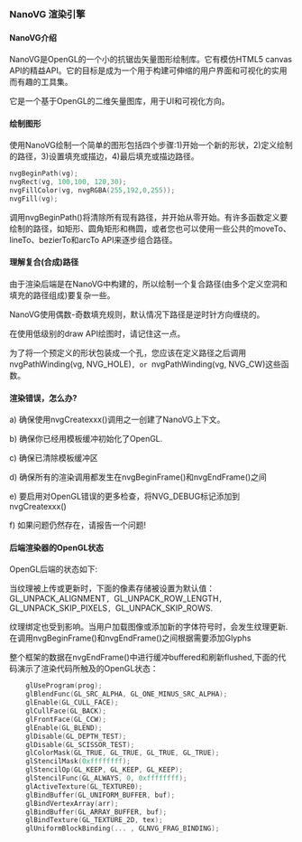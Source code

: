 ### NanoVG 渲染引擎

#### NanoVG介绍

NanoVG是OpenGL的一个小的抗锯齿矢量图形绘制库。它有模仿HTML5 canvas API的精益API。它的目标是成为一个用于构建可伸缩的用户界面和可视化的实用而有趣的工具集。

它是一个基于OpenGL的二维矢量图库，用于UI和可视化方向。

#### 绘制图形

使用NanoVG绘制一个简单的图形包括四个步骤:1)开始一个新的形状，2)定义绘制的路径，3)设置填充或描边，4)最后填充或描边路径。

```c
nvgBeginPath(vg);
nvgRect(vg, 100,100, 120,30);
nvgFillColor(vg, nvgRGBA(255,192,0,255));
nvgFill(vg);
```

调用nvgBeginPath()将清除所有现有路径，并开始从零开始。有许多函数定义要绘制的路径，如矩形、圆角矩形和椭圆，或者您也可以使用一些公共的moveTo、lineTo、bezierTo和arcTo API来逐步组合路径。

#### 理解复合(合成)路径

由于渲染后端是在NanoVG中构建的，所以绘制一个复合路径(由多个定义空洞和填充的路径组成)要复杂一些。

NanoVG使用偶数-奇数填充规则，默认情况下路径是逆时针方向缠绕的。

在使用低级别的draw API绘图时，请记住这一点。

为了将一个预定义的形状包装成一个孔，您应该在定义路径之后调用nvgPathWinding(vg, NVG_HOLE)`, or `nvgPathWinding(vg, NVG_CW)这些函数。

#### 渲染错误，怎么办?

a) 确保使用nvgCreatexxx()调用之一创建了NanoVG上下文。

b) 确保你已经用模板缓冲初始化了OpenGL.

c) 确保已清除模板缓冲区

d) 确保所有的渲染调用都发生在nvgBeginFrame()和nvgEndFrame()之间

e) 要启用对OpenGL错误的更多检查，将NVG_DEBUG标记添加到nvgCreatexxx()

f) 如果问题仍然存在，请报告一个问题!

#### 后端渲染器的OpenGL状态

OpenGL后端的状态如下:

当纹理被上传或更新时，下面的像素存储被设置为默认值：GL_UNPACK_ALIGNMENT`, `GL_UNPACK_ROW_LENGTH`, `GL_UNPACK_SKIP_PIXELS`, `GL_UNPACK_SKIP_ROWS.

纹理绑定也受到影响。当用户加载图像或添加新的字体符号时，会发生纹理更新.在调用nvgBeginFrame()和nvgEndFrame()之间根据需要添加Glyphs

整个框架的数据在nvgEndFrame()中进行缓冲buffered和刷新flushed,下面的代码演示了渲染代码所触及的OpenGL状态：

```c
	glUseProgram(prog);
	glBlendFunc(GL_SRC_ALPHA, GL_ONE_MINUS_SRC_ALPHA);
	glEnable(GL_CULL_FACE);
	glCullFace(GL_BACK);
	glFrontFace(GL_CCW);
	glEnable(GL_BLEND);
	glDisable(GL_DEPTH_TEST);
	glDisable(GL_SCISSOR_TEST);
	glColorMask(GL_TRUE, GL_TRUE, GL_TRUE, GL_TRUE);
	glStencilMask(0xffffffff);
	glStencilOp(GL_KEEP, GL_KEEP, GL_KEEP);
	glStencilFunc(GL_ALWAYS, 0, 0xffffffff);
	glActiveTexture(GL_TEXTURE0);
	glBindBuffer(GL_UNIFORM_BUFFER, buf);
	glBindVertexArray(arr);
	glBindBuffer(GL_ARRAY_BUFFER, buf);
	glBindTexture(GL_TEXTURE_2D, tex);
	glUniformBlockBinding(... , GLNVG_FRAG_BINDING);
```



